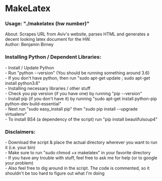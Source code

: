 <h1>MakeLatex</h1>
<h3>Usage: "./makelatex (hw number)"</h3>
About: Scrapes URL from Aviv's website, parses HTML and generates a decent looking latex document for the HW.<br>
Author: Benjamin Birney

<h3>Installing Python / Dependent Libraries:</h3>
- Install / Update Python<br>
  - Run "python --version" (You should be running something around 3.6)<br>
  - If you don't have python, then run "sudo apt-get update ; sudo apt-get install python3.6"<br>
- Installing necessary libraries / other stuff<br>
  - Check you pip version (if you have one) by running "pip --version"<br>
  - Install pip (if you don't have it) by running "sudo apt-get install python-pip python-dev build-essential"<br>
  - Next run "sudo easy_install pip" then "sudo pip install --upgrade virtualenv"<br>
  - To install BS4 (a dependency of the script) run "pip install beautifulsoup4"
<h3>Disclaimers:</h3>
- Download the script & place the actual directory wherever you want to run it (i.e. your bin)<br>
- Make sure to run "sudo chmod +x makelatex" in your favorite directory<br>
- If you have any trouble with stuff, feel free to ask me for help (or to google your problem)<br>
- Also feel free to dig around in the script. The code is commented, so it shouldn't be too hard to figure out what I'm doing<br>
